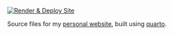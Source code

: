 <!-- badges: start -->

[![Render & Deploy
Site](https://github.com/motinaaa/Motinaaa.github.io/actions/workflows/build_site.yml/badge.svg?branch=master)](https://github.com/motinaaa/Motinaaa.github.io/actions/workflows/build_site.yml)

<!-- badges: end -->

Source files for my [personal website](https://github.com/motinaaa/Motinaaa.github.io), built using
[quarto](https://quarto.org/).